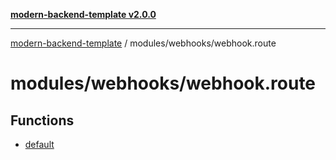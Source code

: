 [**modern-backend-template v2.0.0**](../../../README.md)

***

[modern-backend-template](../../../modules.md) / modules/webhooks/webhook.route

# modules/webhooks/webhook.route

## Functions

- [default](functions/default.md)
